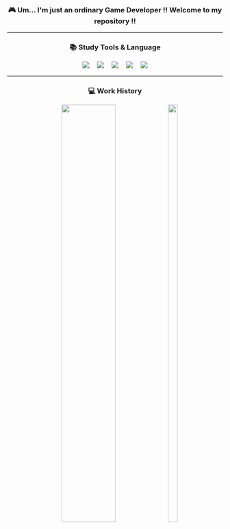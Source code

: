 <h3 align="center"> 🎮 Um... I'm just an ordinary Game Developer !! Welcome to my repository !!</h3>
</div>

---

<h3 align="center"> 📚 Study Tools & Language</h3> 

<div align="center">
<img src="https://img.shields.io/badge/C-A8B9CC?style=flat&logo=C&logoColor=white"/>　 
<img src="https://img.shields.io/badge/C++-00599C?style=flat&logo=C%2B%2B&logoColor=white"/>　 
<img src="https://img.shields.io/badge/CSharp-239120?style=flat&logo=CSharp&logoColor=white"/>　 
<img src="https://img.shields.io/badge/Unity-000000?style=flat&logo=Unity&logoColor=white"/>　 
<img src="https://img.shields.io/badge/UnrealEngine-0E1128?style=flat&logo=UnrealEngine&logoColor=white"/>
</div>

---

<h3 align="center">  💻 Work History</h3>

<div align="center">
<img src="https://github-readme-stats.vercel.app/api?username=DevHwangIT&show_icons=true&theme=highcontrast" width="50%" height="50%"/>　 
  <img src="https://github-readme-stats.vercel.app/api/top-langs/?username=DevHwangIT" width="21%" height="50%"/>
</div>
